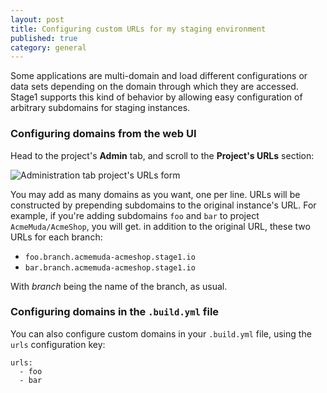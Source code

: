 ```yaml
---
layout: post
title: Configuring custom URLs for my staging environment
published: true
category: general
---
```


Some applications are multi-domain and load different configurations or data sets depending on the domain through which they are accessed. Stage1 supports this kind of behavior by allowing easy configuration of arbitrary subdomains for staging instances.

### Configuring domains from the web UI

Head to the project's **Admin** tab, and scroll to the **Project's URLs** section:

![Administration tab project's URLs form](/assets/screenshots/project-urls.png)

You may add as many domains as you want, one per line. URLs will be constructed by prepending subdomains to the original instance's URL. For example, if you're adding subdomains `foo` and `bar` to project `AcmeMuda/AcmeShop`, you will get. in addition to the original URL, these two URLs for each branch:

* `foo.branch.acmemuda-acmeshop.stage1.io`
* `bar.branch.acmemuda-acmeshop.stage1.io`

With _branch_ being the name of the branch, as usual.

### Configuring domains in the `.build.yml` file

You can also configure custom domains in your `.build.yml` file, using the `urls` configuration key:

    urls:
      - foo
      - bar